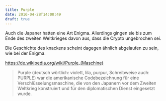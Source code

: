 ```yaml
---
title: Purple
date: 2016-04-28T14:00:49
draft: true
---
```


Auch die Japaner hatten eine Art Enigma. Allerdings gingen sie bis zum Ende
des zweiten Weltkrieges davon aus, dass die Crypto ungebrochen sei.

Die Geschichte des knackens scheint dagegen ähnlich abgelaufen zu sein,
wie bei der Enigma.

https://de.wikipedia.org/wiki/Purple_(Maschine)

> Purple (deutsch wörtlich: violett, lila, purpur, Schreibweise auch:
> PURPLE) war die amerikanische Codebezeichnung für eine
> Verschlüsselungsmaschine, die von den Japanern vor dem Zweiten Weltkrieg
> konstruiert und für den diplomatischen Dienst eingesetzt wurde.

